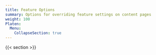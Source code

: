 ```yaml
---
title: Feature Options
summary: Options for overriding feature settings on content pages
weight: 100
Platen:
  Menu:
    CollapseSection: true
---
```


{{< section >}}
